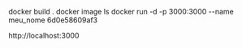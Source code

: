 docker build .
docker image ls
docker run -d -p 3000:3000 --name meu_nome 6d0e58609af3

http://localhost:3000

